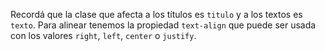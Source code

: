 Recordá que la clase que afecta a los títulos es `titulo` y a los textos es `texto`. Para alinear tenemos la propiedad `text-align` que puede ser usada con los valores `right`, `left`, `center` o `justify`.
